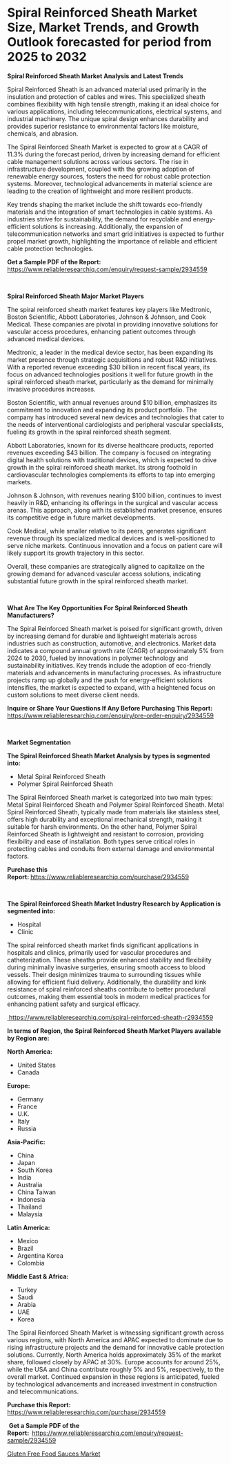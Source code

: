 <p><h1>Spiral Reinforced Sheath Market Size, Market Trends, and Growth Outlook forecasted for period from 2025 to 2032</h1></p><p><strong>Spiral Reinforced Sheath Market Analysis and Latest Trends</strong></p>
<p><p>Spiral Reinforced Sheath is an advanced material used primarily in the insulation and protection of cables and wires. This specialized sheath combines flexibility with high tensile strength, making it an ideal choice for various applications, including telecommunications, electrical systems, and industrial machinery. The unique spiral design enhances durability and provides superior resistance to environmental factors like moisture, chemicals, and abrasion.</p><p>The Spiral Reinforced Sheath Market is expected to grow at a CAGR of 11.3% during the forecast period, driven by increasing demand for efficient cable management solutions across various sectors. The rise in infrastructure development, coupled with the growing adoption of renewable energy sources, fosters the need for robust cable protection systems. Moreover, technological advancements in material science are leading to the creation of lightweight and more resilient products.</p><p>Key trends shaping the market include the shift towards eco-friendly materials and the integration of smart technologies in cable systems. As industries strive for sustainability, the demand for recyclable and energy-efficient solutions is increasing. Additionally, the expansion of telecommunication networks and smart grid initiatives is expected to further propel market growth, highlighting the importance of reliable and efficient cable protection technologies.</p></p>
<p><strong>Get a Sample PDF of the Report:&nbsp;</strong> <a href="https://www.reliableresearchiq.com/enquiry/request-sample/2934559?utm_campaign=3453&utm_medium=2&utm_source=Github&utm_content=ia&utm_term=13032025&utm_id=spiral-reinforced-sheath">https://www.reliableresearchiq.com/enquiry/request-sample/2934559</a></p>
<p>&nbsp;</p>
<p><strong>Spiral Reinforced Sheath Major Market Players</strong></p>
<p><p>The spiral reinforced sheath market features key players like Medtronic, Boston Scientific, Abbott Laboratories, Johnson & Johnson, and Cook Medical. These companies are pivotal in providing innovative solutions for vascular access procedures, enhancing patient outcomes through advanced medical devices.</p><p>Medtronic, a leader in the medical device sector, has been expanding its market presence through strategic acquisitions and robust R&D initiatives. With a reported revenue exceeding $30 billion in recent fiscal years, its focus on advanced technologies positions it well for future growth in the spiral reinforced sheath market, particularly as the demand for minimally invasive procedures increases.</p><p>Boston Scientific, with annual revenues around $10 billion, emphasizes its commitment to innovation and expanding its product portfolio. The company has introduced several new devices and technologies that cater to the needs of interventional cardiologists and peripheral vascular specialists, fueling its growth in the spiral reinforced sheath segment.</p><p>Abbott Laboratories, known for its diverse healthcare products, reported revenues exceeding $43 billion. The company is focused on integrating digital health solutions with traditional devices, which is expected to drive growth in the spiral reinforced sheath market. Its strong foothold in cardiovascular technologies complements its efforts to tap into emerging markets.</p><p>Johnson & Johnson, with revenues nearing $100 billion, continues to invest heavily in R&D, enhancing its offerings in the surgical and vascular access arenas. This approach, along with its established market presence, ensures its competitive edge in future market developments.</p><p>Cook Medical, while smaller relative to its peers, generates significant revenue through its specialized medical devices and is well-positioned to serve niche markets. Continuous innovation and a focus on patient care will likely support its growth trajectory in this sector.</p><p>Overall, these companies are strategically aligned to capitalize on the growing demand for advanced vascular access solutions, indicating substantial future growth in the spiral reinforced sheath market.</p></p>
<p>&nbsp;</p>
<p><strong>What Are The Key Opportunities For Spiral Reinforced Sheath Manufacturers?</strong></p>
<p><p>The Spiral Reinforced Sheath market is poised for significant growth, driven by increasing demand for durable and lightweight materials across industries such as construction, automotive, and electronics. Market data indicates a compound annual growth rate (CAGR) of approximately 5% from 2024 to 2030, fueled by innovations in polymer technology and sustainability initiatives. Key trends include the adoption of eco-friendly materials and advancements in manufacturing processes. As infrastructure projects ramp up globally and the push for energy-efficient solutions intensifies, the market is expected to expand, with a heightened focus on custom solutions to meet diverse client needs.</p></p>
<p><strong>Inquire or Share Your Questions If Any Before Purchasing This Report:</strong> <a href="https://www.reliableresearchiq.com/enquiry/pre-order-enquiry/2934559?utm_campaign=3453&utm_medium=2&utm_source=Github&utm_content=ia&utm_term=13032025&utm_id=spiral-reinforced-sheath">https://www.reliableresearchiq.com/enquiry/pre-order-enquiry/2934559</a></p>
<p>&nbsp;</p>
<p><strong>Market Segmentation</strong></p>
<p><strong>The Spiral Reinforced Sheath Market Analysis by types is segmented into:</strong></p>
<p><ul><li>Metal Spiral Reinforced Sheath</li><li>Polymer Spiral Reinforced Sheath</li></ul></p>
<p><p>The Spiral Reinforced Sheath market is categorized into two main types: Metal Spiral Reinforced Sheath and Polymer Spiral Reinforced Sheath. Metal Spiral Reinforced Sheath, typically made from materials like stainless steel, offers high durability and exceptional mechanical strength, making it suitable for harsh environments. On the other hand, Polymer Spiral Reinforced Sheath is lightweight and resistant to corrosion, providing flexibility and ease of installation. Both types serve critical roles in protecting cables and conduits from external damage and environmental factors.</p></p>
<p><strong>Purchase this Report:&nbsp;</strong><a href="https://www.reliableresearchiq.com/purchase/2934559?utm_campaign=3453&utm_medium=2&utm_source=Github&utm_content=ia&utm_term=13032025&utm_id=spiral-reinforced-sheath">https://www.reliableresearchiq.com/purchase/2934559</a></p>
<p>&nbsp;</p>
<p><strong>The Spiral Reinforced Sheath Market Industry Research by Application is segmented into:</strong></p>
<p><ul><li>Hospital</li><li>Clinic</li></ul></p>
<p><p>The spiral reinforced sheath market finds significant applications in hospitals and clinics, primarily used for vascular procedures and catheterization. These sheaths provide enhanced stability and flexibility during minimally invasive surgeries, ensuring smooth access to blood vessels. Their design minimizes trauma to surrounding tissues while allowing for efficient fluid delivery. Additionally, the durability and kink resistance of spiral reinforced sheaths contribute to better procedural outcomes, making them essential tools in modern medical practices for enhancing patient safety and surgical efficacy.</p></p>
<p><a href="https://www.reliableresearchiq.com/spiral-reinforced-sheath-r2934559?utm_campaign=3453&utm_medium=2&utm_source=Github&utm_content=ia&utm_term=13032025&utm_id=spiral-reinforced-sheath">&nbsp;https://www.reliableresearchiq.com/spiral-reinforced-sheath-r2934559</a></p>
<p><strong>In terms of Region, the Spiral Reinforced Sheath Market Players available by Region are:</strong></p>
<p>
    <p> <strong> North America: </strong>
        <ul>
            <li>United States</li>
            <li>Canada</li>
        </ul>
        </p> 
    <p> <strong> Europe: </strong>
        <ul>
            <li>Germany</li>
            <li>France</li>
            <li>U.K.</li>
            <li>Italy</li>
            <li>Russia</li>
        </ul>
        </p> 
    <p> <strong> Asia-Pacific: </strong>
        <ul>
            <li>China</li>
            <li>Japan</li>
            <li>South Korea</li>
            <li>India</li>
            <li>Australia</li>
            <li>China Taiwan</li>
            <li>Indonesia</li>
            <li>Thailand</li>
            <li>Malaysia</li>
        </ul>
        </p> 
    <p> <strong> Latin America: </strong>
        <ul>
            <li>Mexico</li>
            <li>Brazil</li>
            <li>Argentina Korea</li>
            <li>Colombia</li>
        </ul>
        </p> 
    <p> <strong> Middle East & Africa: </strong>
        <ul>
            <li>Turkey</li>
            <li>Saudi</li>
            <li>Arabia</li>
            <li>UAE</li>
            <li>Korea</li>
        </ul>
    </p>
    </p>
<p><p>The Spiral Reinforced Sheath Market is witnessing significant growth across various regions, with North America and APAC expected to dominate due to rising infrastructure projects and the demand for innovative cable protection solutions. Currently, North America holds approximately 35% of the market share, followed closely by APAC at 30%. Europe accounts for around 25%, while the USA and China contribute roughly 5% and 5%, respectively, to the overall market. Continued expansion in these regions is anticipated, fueled by technological advancements and increased investment in construction and telecommunications.</p></p>
<p><strong>Purchase this Report: </strong><a href="https://www.reliableresearchiq.com/purchase/2934559?utm_campaign=3453&utm_medium=2&utm_source=Github&utm_content=ia&utm_term=13032025&utm_id=spiral-reinforced-sheath">https://www.reliableresearchiq.com/purchase/2934559</a></p>
<p>&nbsp;<strong>Get a Sample PDF of the Report:&nbsp;&nbsp;</strong><a href="https://www.reliableresearchiq.com/enquiry/request-sample/2934559?utm_campaign=3453&utm_medium=2&utm_source=Github&utm_content=ia&utm_term=13032025&utm_id=spiral-reinforced-sheath">https://www.reliableresearchiq.com/enquiry/request-sample/2934559</a></p>
<p><strong></strong></p>
<p><p><a href="https://github.com/azorrotutus/Market-Research-Report-List-1/blob/main/gluten-free-food-sauces-market.md?utm_campaign=3453&utm_medium=2&utm_source=Github&utm_content=ia&utm_term=13032025&utm_id=spiral-reinforced-sheath">Gluten Free Food Sauces Market</a></p></p>
